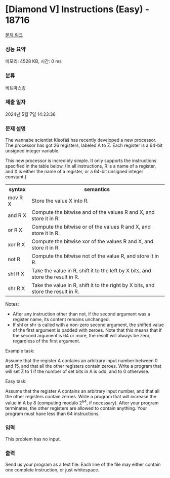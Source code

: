 # [Diamond V] Instructions (Easy) - 18716 

[문제 링크](https://www.acmicpc.net/problem/18716) 

### 성능 요약

메모리: 4528 KB, 시간: 0 ms

### 분류

비트마스킹

### 제출 일자

2024년 5월 7일 14:23:36

### 문제 설명

<p>The wannabe scientist Kleofáš has recently developed a new processor. The processor has got 26 registers, labeled A to Z. Each register is a 64-bit unsigned integer variable.</p>

<p>This new processor is incredibly simple. It only supports the instructions specified in the table below. (In all instructions, R is a name of a register, and X is either the name of a register, or a 64-bit unsigned integer constant.)</p>

<table class="table table-bordered">
	<tbody>
		<tr>
			<th>syntax</th>
			<th>semantics</th>
		</tr>
		<tr>
			<td>mov R X</td>
			<td>Store the value X into R.</td>
		</tr>
		<tr>
			<td>and R X</td>
			<td>Compute the bitwise and of the values R and X, and store it in R.</td>
		</tr>
		<tr>
			<td>or R X</td>
			<td>Compute the bitwise or of the values R and X, and store it in R.</td>
		</tr>
		<tr>
			<td>xor R X</td>
			<td>Compute the bitwise xor of the values R and X, and store it in R.</td>
		</tr>
		<tr>
			<td>not R</td>
			<td>Compute the bitwise not of the value R, and store it in R.</td>
		</tr>
		<tr>
			<td>shl R X</td>
			<td>Take the value in R, shift it to the left by X bits, and store the result in R.</td>
		</tr>
		<tr>
			<td>shr R X</td>
			<td>Take the value in R, shift it to the right by X bits, and store the result in R.</td>
		</tr>
	</tbody>
</table>

<p>Notes:</p>

<ul>
	<li>After any instruction other than not, if the second argument was a register name, its content remains unchanged.</li>
	<li>If shl or shr is called with a non-zero second argument, the shifted value of the first argument is padded with zeroes. Note that this means that if the second argument is 64 or more, the result will always be zero, regardless of the first argument.</li>
</ul>

<p>Example task:</p>

<p>Assume that the register A contains an arbitrary input number between 0 and 15, and that all the other registers contain zeroes. Write a program that will set Z to 1 if the number of set bits in A is odd, and to 0 otherwise.</p>

<p>Easy task:</p>

<p>Assume that the register A contains an arbitrary input number, and that all the other registers contain zeroes. Write a program that will increase the value in A by 8 (computing modulo 2<sup>64</sup>, if necessary). After your program terminates, the other registers are allowed to contain anything. Your program must have less than 64 instructions.</p>

### 입력 

 <p>This problem has no input.</p>

### 출력 

 <p>Send us your program as a text file. Each line of the file may either contain one complete instruction, or just whitespace.</p>

